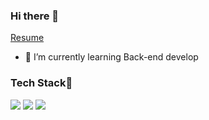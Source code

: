 ### Hi there 👋
[Resume](https://www.notion.so/recent0/43942e846f9a46a5b3a2649592bfb2d1)
- 🌱 I’m currently learning Back-end develop
### Tech Stack👀
 
<div>
  <img src="https://img.shields.io/badge/Java-000000?style=flat-square&logo=java&logoColor=007396">
  <img src="https://img.shields.io/badge/Spring Boot-000000?style=flat-square&logo=Spring Boot&logoColor=6DB33F"/>
  <img src="https://img.shields.io/badge/MySQL-000000?style=flat-square&logo=mysql&logoColor=blue">
</div>
<!--
**choigy1001/choigy1001** is a ✨ _special_ ✨ repository because its `README.md` (this file) appears on your GitHub profile.

Here are some ideas to get you started:

- 🔭 I’m currently working on ...
- 👯 I’m looking to collaborate on ...
- 🤔 I’m looking for help with ...
- 💬 Ask me about ...
- 📫 How to reach me: ...
- 😄 Pronouns: ...
- ⚡ Fun fact: ...
-->

